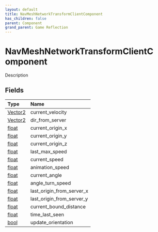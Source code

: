 ```yaml
---
layout: default
title: NavMeshNetworkTransformClientComponent
has_children: false
parent: Component
grand_parent: Game Reflection
---
```

# NavMeshNetworkTransformClientComponent
Description 

## Fields

| Type | Name |
|:----------|:--------------|
| [Vector2](/riftbreaker-wiki/docs/game-reflection/classes/vector2/) | current_velocity |
| [Vector2](/riftbreaker-wiki/docs/game-reflection/classes/vector2/) | dir_from_server |
| [float](/riftbreaker-wiki/docs/game-reflection/components/float/) | current_origin_x |
| [float](/riftbreaker-wiki/docs/game-reflection/components/float/) | current_origin_y |
| [float](/riftbreaker-wiki/docs/game-reflection/components/float/) | current_origin_z |
| [float](/riftbreaker-wiki/docs/game-reflection/components/float/) | last_max_speed |
| [float](/riftbreaker-wiki/docs/game-reflection/components/float/) | current_speed |
| [float](/riftbreaker-wiki/docs/game-reflection/components/float/) | animation_speed |
| [float](/riftbreaker-wiki/docs/game-reflection/components/float/) | current_angle |
| [float](/riftbreaker-wiki/docs/game-reflection/components/float/) | angle_turn_speed |
| [float](/riftbreaker-wiki/docs/game-reflection/components/float/) | last_origin_from_server_x |
| [float](/riftbreaker-wiki/docs/game-reflection/components/float/) | last_origin_from_server_y |
| [float](/riftbreaker-wiki/docs/game-reflection/components/float/) | current_bound_distance |
| [float](/riftbreaker-wiki/docs/game-reflection/components/float/) | time_last_seen |
| [bool](/riftbreaker-wiki/docs/game-reflection/components/bool/) | update_orientation |

